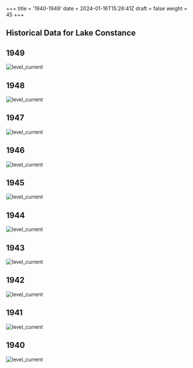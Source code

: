 +++
title = '1940-1949'
date = 2024-01-16T15:26:41Z
draft = false
weight = 45
+++

## Historical Data for Lake Constance

## 1949

![level_current](/images/EN/graphs_historic/longterm_EN_1949.png)

## 1948

![level_current](/images/EN/graphs_historic/longterm_EN_1948.png)

## 1947

![level_current](/images/EN/graphs_historic/longterm_EN_1947.png)

## 1946

![level_current](/images/EN/graphs_historic/longterm_EN_1946.png)

## 1945

![level_current](/images/EN/graphs_historic/longterm_EN_1945.png)

## 1944

![level_current](/images/EN/graphs_historic/longterm_EN_1944.png)

## 1943

![level_current](/images/EN/graphs_historic/longterm_EN_1943.png)

## 1942

![level_current](/images/EN/graphs_historic/longterm_EN_1942.png)

## 1941

![level_current](/images/EN/graphs_historic/longterm_EN_1941.png)

## 1940

![level_current](/images/EN/graphs_historic/longterm_EN_1940.png)
